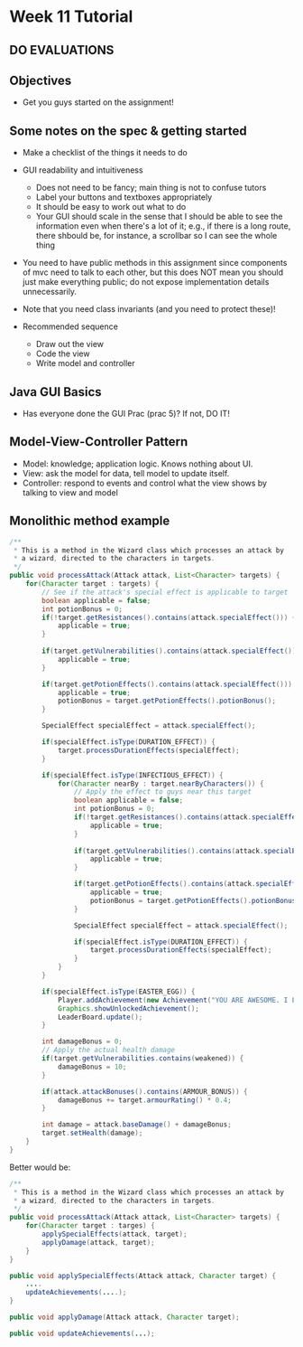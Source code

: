 # Week 11 Tutorial

## DO EVALUATIONS 

## Objectives 
- Get you guys started on the assignment! 

## Some notes on the spec & getting started
- Make a checklist of the things it needs to do
- GUI readability and intuitiveness 
	- Does not need to be fancy; main thing is not to confuse tutors
	- Label your buttons and textboxes appropriately 
	- It should be easy to work out what to do 
	- Your GUI should scale in the sense that I should be able to see the 
	  information even when there's a lot of it; e.g., if there is a long route,
	  there shbould be, for instance, a scrollbar so I can see the whole thing
- You need to have public methods in this assignment since components of mvc
  need to talk to each other, but this does NOT mean you should just make 
  everything public; do not expose implementation details unnecessarily.
- Note that you need class invariants (and you need to protect these)! 

- Recommended sequence
	- Draw out the view 
	- Code the view 
	- Write model and controller 

## Java GUI Basics 
- Has everyone done the GUI Prac (prac 5)? If not, DO IT! 

## Model-View-Controller Pattern
- Model: knowledge; application logic. Knows nothing about UI. 
- View: ask the model for data, tell model to update itself.
- Controller: respond to events and control what the view shows by talking to 
  view and model 

## Monolithic method example
```java
/**
 * This is a method in the Wizard class which processes an attack by 
 * a wizard, directed to the characters in targets. 
 */
public void processAttack(Attack attack, List<Character> targets) {
	for(Character target : targets) {
		// See if the attack's special effect is applicable to target 
		boolean applicable = false;
		int potionBonus = 0;
		if(!target.getResistances().contains(attack.specialEffect())) {
			applicable = true;
		}
		
		if(target.getVulnerabilities().contains(attack.specialEffect())) {
			applicable = true;
		}

		if(target.getPotionEffects().contains(attack.specialEffect())) {
			applicable = true;
			potionBonus = target.getPotionEffects().potionBonus();
		}

		SpecialEffect specialEffect = attack.specialEffect();

		if(specialEffect.isType(DURATION_EFFECT)) {
			target.processDurationEffects(specialEffect);
		}

		if(specialEffect.isType(INFECTIOUS_EFFECT)) {
			for(Character nearBy : target.nearByCharacters()) {
				// Apply the effect to guys near this target
				boolean applicable = false;
				int potionBonus = 0;
				if(!target.getResistances().contains(attack.specialEffect())) {
					applicable = true;
				}
				
				if(target.getVulnerabilities().contains(attack.specialEffect())) {
					applicable = true;
				}

				if(target.getPotionEffects().contains(attack.specialEffect())) {
					applicable = true;
					potionBonus = target.getPotionEffects().potionBonus();
				}

				SpecialEffect specialEffect = attack.specialEffect();

				if(specialEffect.isType(DURATION_EFFECT)) {
					target.processDurationEffects(specialEffect);
				}
			}
		}

		if(specialEffect.isType(EASTER_EGG)) {
			Player.addAchievement(new Achievement("YOU ARE AWESOME. I LOVE WIZARDS"));
			Graphics.showUnlockedAchievement();
			LeaderBoard.update();
		}

		int damageBonus = 0;
		// Apply the actual health damage 
		if(target.getVulnerabilities.contains(weakened)) {
			damageBonus = 10;
		}

		if(attack.attackBonuses().contains(ARMOUR_BONUS)) {
			damageBonus += target.armourRating() * 0.4;
		}

		int damage = attack.baseDamage() + damageBonus;
		target.setHealth(damage);
	}
}
```
Better would be:
```java
/**
 * This is a method in the Wizard class which processes an attack by 
 * a wizard, directed to the characters in targets. 
 */
public void processAttack(Attack attack, List<Character> targets) {
	for(Character target : targes) {
		applySpecialEffects(attack, target);
		applyDamage(attack, target);
	}
}

public void applySpecialEffects(Attack attack, Character target) {
	....
	updateAchievements(....);
}

public void applyDamage(Attack attack, Character target);

public void updateAchievements(...);
```
